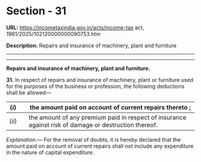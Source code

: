 # Section - 31

**URL:** https://incometaxindia.gov.in/acts/income-tax act, 1961/2025/102120000000090753.htm

**Description:** Repairs and insurance of machinery, plant and furniture

---

****

**Repairs and insurance of machinery, plant and furniture.**

**31.** In respect of repairs and insurance of machinery, plant or furniture used for the purposes of the business or profession, the following deductions shall be allowed—

(_i_)|  |  the amount paid on account of current repairs thereto ;  
---|---|---  
(_ii_)|  |  the amount of any premium paid in respect of insurance against risk of damage or destruction thereof.  
  
_Explanation.—_ For the removal of doubts, it is hereby declared that the amount paid on account of current repairs shall not include any expenditure in the nature of capital expenditure.